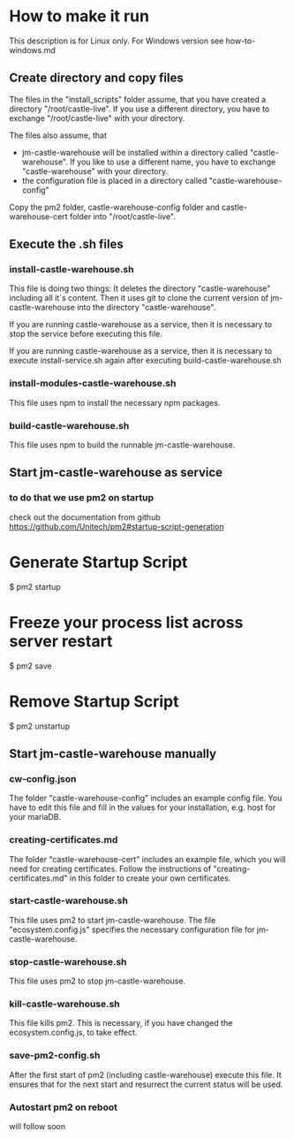 # How to make it run

This description is for Linux only.
For Windows version see how-to-windows.md

## Create directory and copy files

The files in the "install_scripts" folder assume, that you have created a directory "/root/castle-live".
If you use a different directory, you have to exchange "/root/castle-live" with your directory.

The files also assume, that

- jm-castle-warehouse will be installed within a directory called "castle-warehouse". If you like to use a different name, you have to exchange "castle-warehouse" with your directory.
- the configuration file is placed in a directory called "castle-warehouse-config"

Copy the pm2 folder, castle-warehouse-config folder and castle-warehouse-cert folder into "/root/castle-live".

## Execute the .sh files

### install-castle-warehouse.sh

This file is doing two things:
It deletes the directory "castle-warehouse" including all it´s content.
Then it uses git to clone the current version of jm-castle-warehouse into the directory "castle-warehouse".

If you are running castle-warehouse as a service, then it is necessary to stop the service
before executing this file.

If you are running castle-warehouse as a service, then it is necessary to execute install-service.sh again after executing
build-castle-warehouse.sh

### install-modules-castle-warehouse.sh

This file uses npm to install the necessary npm packages.

### build-castle-warehouse.sh

This file uses npm to build the runnable jm-castle-warehouse.

## Start jm-castle-warehouse as service 

### to do that we use pm2 on startup

check out the documentation from github https://github.com/Unitech/pm2#startup-script-generation

# Generate Startup Script
$ pm2 startup

# Freeze your process list across server restart
$ pm2 save

# Remove Startup Script
$ pm2 unstartup

## Start jm-castle-warehouse manually

### cw-config.json

The folder "castle-warehouse-config" includes an example config file.
You have to edit this file and fill in the values for your installation, e.g. host for your mariaDB.

### creating-certificates.md

The folder "castle-warehouse-cert" includes an example file, which you will need for creating certificates.
Follow the instructions of "creating-certificates.md" in this folder to create your own certificates.

### start-castle-warehouse.sh

This file uses pm2 to start jm-castle-warehouse.
The file "ecosystem.config.js" specifies the necessary configuration file for jm-castle-warehouse.

### stop-castle-warehouse.sh

This file uses pm2 to stop jm-castle-warehouse.

### kill-castle-warehouse.sh

This file kills pm2. This is necessary, if you have changed the ecosystem.config.js, to take effect.

### save-pm2-config.sh

After the first start of pm2 (including castle-warehouse) execute this file.
It ensures that for the next start and resurrect the current status will be used.

### Autostart pm2 on reboot

will follow soon
